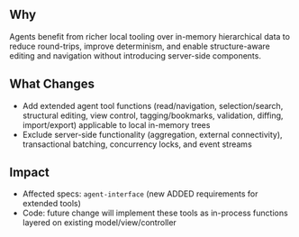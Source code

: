 ## Why
Agents benefit from richer local tooling over in-memory hierarchical data to reduce round-trips, improve determinism, and enable structure-aware editing and navigation without introducing server-side components.

## What Changes
- Add extended agent tool functions (read/navigation, selection/search, structural editing, view control, tagging/bookmarks, validation, diffing, import/export) applicable to local in-memory trees
- Exclude server-side functionality (aggregation, external connectivity), transactional batching, concurrency locks, and event streams

## Impact
- Affected specs: `agent-interface` (new ADDED requirements for extended tools)
- Code: future change will implement these tools as in-process functions layered on existing model/view/controller

